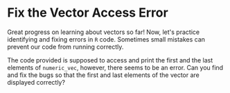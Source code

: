 # Fix the Vector Access Error

Great progress on learning about vectors so far! Now, let's practice identifying and fixing errors in `R` code. Sometimes small mistakes can prevent our code from running correctly.

The code provided is supposed to access and print the first and the last elements of `numeric_vec`, however, there seems to be an error. Can you find and fix the bugs so that the first and last elements of the vector are displayed correctly?